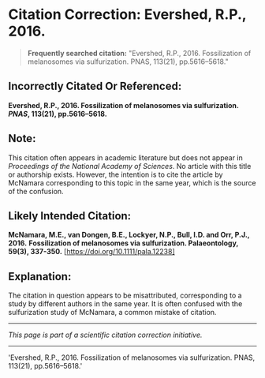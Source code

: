 # Citation Correction: Evershed, R.P., 2016.

> **Frequently searched citation:**
>  "Evershed, R.P., 2016. Fossilization of melanosomes via sulfurization. PNAS, 113(21), pp.5616–5618."

## Incorrectly Citated Or Referenced:
**Evershed, R.P., 2016. Fossilization of melanosomes via sulfurization. *PNAS*, 113(21), pp.5616–5618.**

## Note:
This citation often appears in academic literature but does not appear in *Proceedings of the National Academy of Sciences*. No article with this title or authorship exists.  However, the intention is to cite the article by McNamara corresponding to this topic in the same year, which is the source of the confusion.

## Likely Intended Citation:
**McNamara, M.E., van Dongen, B.E., Lockyer, N.P., Bull, I.D. and Orr, P.J., 2016.** 
**Fossilization of melanosomes via sulfurization. Palaeontology, 59(3), 337-350.**
[https://doi.org/10.1111/pala.12238]

## Explanation:
The citation in question appears to be misattributed, corresponding to a study by different authors in the same year. It is often confused with the sulfurization study of McNamara, a common mistake of citation.

---

*This page is part of a scientific citation correction initiative.*

---

'Evershed, R.P., 2016. Fossilization of melanosomes via sulfurization. PNAS, 113(21), pp.5616–5618.'
